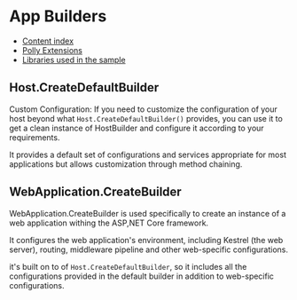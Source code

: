 # App Builders

- [Content index](../README.md)
- [Polly Extensions](./pollyNotes.md)
- [Libraries used in the sample](./UsedLibs.md)

## Host.CreateDefaultBuilder

Custom Configuration: If you need to customize the configuration of your host beyond what ```Host.CreateDefaultBuilder()``` provides, you can use it to get a clean instance of HostBuilder and configure it according to your requirements.

It provides a default set of configurations and services appropriate for most applications but allows customization through method chaining.

## WebApplication.CreateBuilder

WebApplication.CreateBuilder is used specifically to create an instance of a web application withing the ASP,NET Core framework.

It configures the web application's environment, including Kestrel (the web server), routing, middleware pipeline and other web-specific configurations.

it's built on to of ```Host.CreateDefaultBuilder```, so it includes all the configurations provided in the default builder in addition to web-specific configurations.

